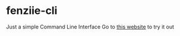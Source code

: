 # fenziie-cli
Just a simple Command Line Interface
Go to [this website](fenziie.github.io/fenziie-cli) to try it out

